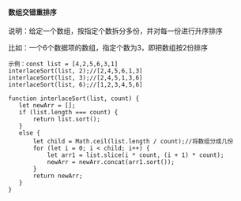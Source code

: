 <!--
 * @Description: 数组交错重排序
 * @Author: hetengfei
 * @Github: https://github.com/avrinfly
 * @Date: 2019-08-26 16:14:18
 * @LastEditors: hetengfei
 * @LastEditTime: 2019-08-27 22:36:30
 -->

#### 数组交错重排序
说明：给定一个数组，按指定个数拆分多份，并对每一份进行升序排序

比如：一个6个数据项的数组，指定个数为3，即把数组按2份排序
```
示例：const list = [4,2,5,6,3,1]
interlaceSort(list, 2);//[2,4,5,6,1,3]
interlaceSort(list, 3);//[2,4,5,1,3,6]
interlaceSort(list, 6);//[1,2,3,4,5,6]
```
 ```
function interlaceSort(list, count) {
    let newArr = [];
    if (list.length === count) {
        return list.sort();
    }
    else {
        let child = Math.ceil(list.length / count);//将数组分成几份
        for (let i = 0; i < child; i++) {
            let arr1 = list.slice(i * count, (i + 1) * count);
            newArr = newArr.concat(arr1.sort());
        }
        return newArr;
    }
}
 ```